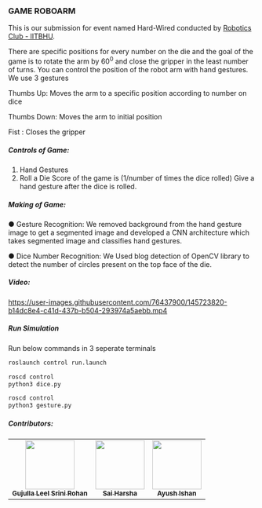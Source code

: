 ### GAME ROBOARM
This is our submission for event named Hard-Wired conducted by <a href ='https://github.com/Robotics-Club-IIT-BHU'>Robotics Club - IITBHU</a>.

There are specific positions for every number on the die and the goal of the game is to rotate the arm by
60<sup>0</sup>  and close the gripper in the least number of turns. You can control the position of the robot arm with
hand gestures.
We use 3 gestures

Thumbs Up: Moves the arm to a specific position according to number on dice

Thumbs Down: Moves the arm to initial position

Fist : Closes the gripper

##### Controls of Game:
1. Hand Gestures
2. Roll a Die
Score of the game is (1/number of times the dice rolled)
Give a hand gesture after the dice is rolled.
##### Making of Game:
● Gesture Recognition: We removed background from the hand gesture image to get a segmented
image and developed a CNN architecture which takes segmented image and classifies hand
gestures.

● Dice Number Recognition: We Used blog detection of OpenCV library to detect the number of
circles present on the top face of the die.

##### Video:
https://user-images.githubusercontent.com/76437900/145723820-b14dc8e4-c41d-437b-b504-293974a5aebb.mp4

##### Run Simulation
Run below commands in 3 seperate terminals
```bash
roslaunch control run.launch
```
```bash
roscd control
python3 dice.py
```
```bash
roscd control
python3 gesture.py
```
##### Contributors:
<table>
 <td align="center">
     <a href="https://github.com/Srini-Rohan">
    <img src="https://avatars.githubusercontent.com/u/76437900?v=4" width="100px;" alt=""/><br /><sub><b>Gujulla Leel Srini Rohan</b></sub></a><br />
    </td>
  <td align="center">
     <a href="https://github.com/SaiHarshaKarna">
    <img src="https://avatars.githubusercontent.com/u/90554422?v=4" width="100px;" alt=""/><br /><sub><b>Sai Harsha</b></sub></a><br />
	</td>
  <td align="center">
     <a href="https://github.com/AYUSH-ISHAN">
    <img src="https://avatars.githubusercontent.com/u/77822265?v=4" width="100px;" alt=""/><br /><sub><b>Ayush Ishan</b></sub></a><br />
	</td>
</table>
